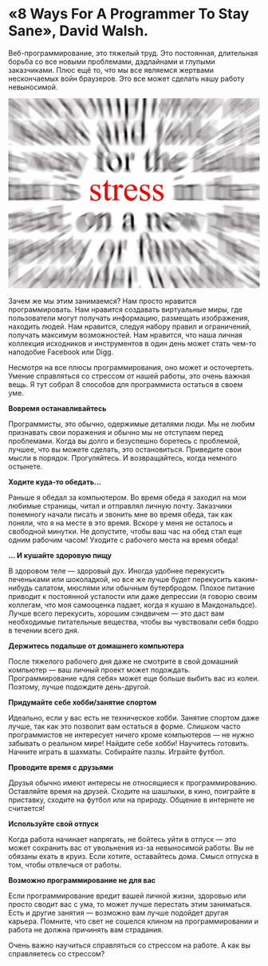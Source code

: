 # «8 Ways For A Programmer To Stay Sane», David Walsh.

Веб-программирование, это тяжелый труд. Это постоянная, длительная борьба со все новыми проблемами, дэдлайнами и глупыми заказчиками. Плюс ещё то, что мы все являемся жертвами нескончаемых войн браузеров. Это все может сделать нашу работу невыносимой.

![pic1](pic1.jpg)

Зачем же мы этим занимаемся? Нам просто нравится программировать. Нам нравится создавать виртуальные миры, где пользователи могут получать информацию, размещать изображения, находить людей. Нам нравится, следуя набору правил и ограничений, получать максимум возможностей. Нам нравится, что наша личная коллекция исходников и инструментов в один день может стать чем-то наподобие Facebook или Digg.

Несмотря на все плюсы программирования, оно может и осточертеть. Умение справляться со стрессом от нашей работы, это очень важная вещь. Я тут собрал 8 способов для программиста остаться в своем уме.

**Вовремя останавливайтесь**

Программисты, это обычно, одержимые деталями люди. Мы не любим признавать свои поражения и обычно мы не отступаем перед проблемами. Когда вы долго и безуспешно боретесь с проблемой, лучшее, что вы можете сделать, это остановиться. Приведите свои мысли в порядок. Прогуляйтесь. И возвращайтесь, когда немного остынете.

**Ходите куда-то обедать...**

Раньше я обедал за компьютером. Во время обеда я заходил на мои любимые страницы, читал и отправлял личную почту. Заказчики понемногу начали писать и звонить мне во время обеда, так как поняли, что я на месте в это время. Вскоре у меня не осталось и свободной минутки. Не допустите, чтобы ваш час на обед стал еще одним рабочим часом! Уходите с рабочего места на время обеда!

**… И кушайте здоровую пищу**

В здоровом теле — здоровый дух. Иногда удобнее перекусить печеньками или шоколадкой, но все же лучше будет перекусить каким-нибудь салатом, мюслями или обычным бутербродом. Плохое питание приводит к постоянной усталости или даже депрессии (я говорю своим коллегам, что моя самооценка падает, когда я кушаю в Макдональдсе). Лучше всего перекусить, хорошим сэндвичем — это даст вам необходимые питательные вещества, чтобы вы чувствовали себя бодро в течении всего дня.

**Держитесь подальше от домашнего компьютера**

После тяжелого рабочего дня даже не смотрите в свой домашний компьютер — ваш личный проект может подождать. Программирование «для себя» может еще больше выбить вас из колеи. Поэтому, лучше подождите день-другой.

**Придумайте себе хобби/занятие спортом**

Идеально, если у вас есть не техническое хобби. Занятие спортом даже лучше, так как это позволит вам остаться в форме. Слишком часто программистов не интересует ничего кроме компьютеров — не нужно забывать о реальном мире! Найдите себе хобби! Научитесь готовить. Начните играть в шахматы. Собирайте пазлы. Играйте футбол.

**Проводите время с друзьями**

Друзья обычно имеют интересы не относящиеся к программированию. Оставляйте время на друзей. Сходите на шашлыки, в кино, поиграйте в приставку, сходите на футбол или на природу. Общение в интернете не считается!

**Используйте свой отпуск**

Когда работа начинает напрягать, не бойтесь уйти в отпуск — это может сохранить вас от увольнения из-за невыносимой работы. Вы не обязаны ехать в круиз. Если хотите, оставайтесь дома. Смысл отпуска в том, чтобы отвлечься от работы.

**Возможно программирование не для вас**

Если программирование вредит вашей личной жизни, здоровью или просто сводит вас с ума, то может лучше перестать этим заниматься. Есть и другие занятия — возможно вам лучше подойдет другая карьера. Помните, что свет не сошелся клином на программировании и работа не должна причинять вам страдания.

Очень важно научиться справляться со стрессом на работе. А как вы справляетесь со стрессом? 